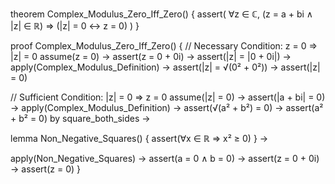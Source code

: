 theorem Complex_Modulus_Zero_Iff_Zero() {
  assert(
    ∀z ∈ ℂ, (z = a + bi ∧ |z| ∈ ℝ) ⇒ (|z| = 0 ↔ z = 0)
  )
}

proof Complex_Modulus_Zero_Iff_Zero() {
  // Necessary Condition: z = 0 ⇒ |z| = 0
  assume(z = 0) →
  assert(z = 0 + 0i) →
  assert(|z| = |0 + 0i|) →
  apply(Complex_Modulus_Definition) →
  assert(|z| = √(0² + 0²)) →
  assert(|z| = 0)

  // Sufficient Condition: |z| = 0 ⇒ z = 0
  assume(|z| = 0) →
  assert(|a + bi| = 0) →
  apply(Complex_Modulus_Definition) →
  assert(√(a² + b²) = 0) →
  assert(a² + b² = 0) by square_both_sides →
  
  lemma Non_Negative_Squares() {
    assert(∀x ∈ ℝ ⇒ x² ≥ 0)
  } →
  
  apply(Non_Negative_Squares) →
  assert(a = 0 ∧ b = 0) →
  assert(z = 0 + 0i) →
  assert(z = 0)
}